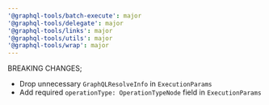 ```yaml
---
'@graphql-tools/batch-execute': major
'@graphql-tools/delegate': major
'@graphql-tools/links': major
'@graphql-tools/utils': major
'@graphql-tools/wrap': major
---
```


BREAKING CHANGES;

- Drop unnecessary `GraphQLResolveInfo` in `ExecutionParams`
- Add required `operationType: OperationTypeNode` field in `ExecutionParams`
